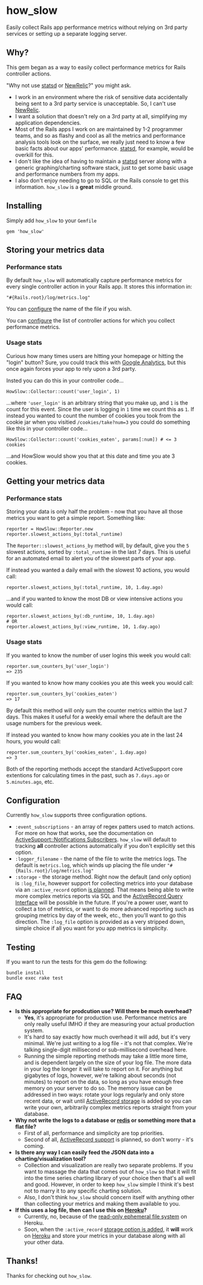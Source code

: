 # how_slow

Easily collect Rails app performance metrics without relying on 3rd party
services or setting up a separate logging server.

## Why?

This gem began as a way to easily collect performance metrics for Rails
controller actions.

"Why not use [statsd][2] or [NewRelic][4]?" you might ask.

* I work in an environment where the risk of sensitive data accidentally being
  sent to a 3rd party service is unacceptable. So, I can't use [NewRelic][4].
* I want a solution that doesn't rely on a 3rd party at all, simplifying my
  application dependencies.
* Most of the Rails apps I work on are maintained by 1-2 programmer teams, and
  so as flashy and cool as all the metrics and performance analysis tools look
  on the surface, we really just need to know a few basic facts about our apps'
  performance. [statsd][2], for example, would
  be overkill for this.
* I don't like the idea of having to maintain a [statsd][2] server along with
  a generic graphing/charting software stack, just to get some basic usage and
  performance numbers from my apps.
* I also don't enjoy needing to go to SQL or the Rails console to get this
  information. `how_slow` is a **great** middle ground.

## Installing

Simply add `how_slow` to your `Gemfile`

    gem 'how_slow'

## Storing your metrics data

### Performance stats

By default `how_slow` will automatically capture performance metrics for every
single controller action in your Rails app. It stores this information in:

    "#{Rails.root}/log/metrics.log"

You can [configure](#configuration) the name of the file if you wish.

You can [configure](#configuration) the list of controller actions for which you collect
performance metrics.

### Usage stats

Curious how many times users are hitting your homepage or hitting the "login"
button? Sure, you could track this with [Google Analytics][9], but this once
again forces your app to rely upon a 3rd party.

Insted you can do this in your controller code...

    HowSlow::Collector::count('user_login', 1)

...where `'user_login'` is an arbitrary string that you make up, and `1` is the
count for this event. Since the user is logging in `1` time we count this as
`1`. If instead you wanted to count the number of cookies you took from the
cookie jar when you visitied `/cookies/take?num=3` you could do something like
this in your controller code...

    HowSlow::Collector::count('cookies_eaten', params[:num]) # <= 3 cookies

...and HowSlow would show you that at this date and time you ate 3 cookies.

## Getting your metrics data

### Performance stats

Storing your data is only half the problem - now that you have all those metrics
you want to get a simple report. Something like:

    reporter = HowSlow::Reporter.new
    reporter.slowest_actions_by(:total_runtime)

The `Reporter::slowest_actions_by` method will, by default, give you the `5`
slowest actions, sorted by `:total_runtime` in the last 7 days. This is useful
for an automated email to alert you of the slowest parts of your app.

If instead you wanted a daily email with the slowest 10 actions, you would call:

    reporter.slowest_actions_by(:total_runtime, 10, 1.day.ago)

...and if you wanted to know the most DB or view intensive actions you would
call:

    reporter.slowest_actions_by(:db_runtime, 10, 1.day.ago)
    # OR
    reporter.alowest_actions_by(:view_runtime, 10, 1.day.ago)

### Usage stats

If you wanted to know the number of user logins this week you would call:

    reporter.sum_counters_by('user_login')
    => 235

If you wanted to know how many cookies you ate this week you would call:

    reporter.sum_counters_by('cookies_eaten')
    => 17

By default this method will only sum the counter metrics within the last 7 days.
This makes it useful for a weekly email where the default are the usage numbers
for the previous week.

If instead you wanted to know how many cookies you ate in the last 24 hours, you
would call:

    reporter.sum_counters_by('cookies_eaten', 1.day.ago)
    => 3

Both of the reporting methods accept the standard ActiveSupport core extentions
for calculating times in the past, such as `7.days.ago` or `5.minutes.ago`, etc.

## Configuration

Currently `how_slow` supports three configuration options.

* `:event_subscriptions` - an array of regex patters used to match actions. For
  more on how that works, see the documentation on
  [ActiveSupport::Notifications Subscribers][3]. `how_slow` will default to
  tracking **all** controller actions automatically if you don't explicitly set
  this option.
* `:logger_filename` - the name of the file to write the metrics logs. The
  default is `metrics.log`, which winds up placing the file under
  `"#{Rails.root}/log/metrics.log"`
* `:storage` - the storage method. Right now the default (and only option) is
  `:log_file`, however support for collecting metrics into your database via an
  `:active_record` option [is planned][10]. That means being able to write more
  complex metrics reports via SQL and the [ActiveRecord Query Interface][11]
  will be possible in the future. If you're a power user, want to collect a
  ton of metrics, or want to do more advanced reporting such as grouping metrics
  by day of the week, etc., then you'll want to go this direction. The
  `:log_file` option is provided as a very stripped down, simple choice if all
  you want for you app metrics is simplicity.

## Testing

If you want to run the tests for this gem do the following:

    bundle install
    bundle exec rake test

## FAQ

* **Is this appropriate for prodcution use? Will there be much overhead?**
  * **Yes**, it's appropriate for production use. Performance metrics are only
    really useful IMHO if they are measuring your actual production system.
  * It's hard to say exactly how much overhead it will add, but it's very
    minimal. We're just writing to a log file - it's not that complex. We're
    talking single-digit millisecond or sub-millisecond overhead here.
  * Running the simple reporting methods may take a little more time, and is
    dependent largely on the size of your log file. The more data in your log
    the longer it will take to report on it. For anything but gigabytes of logs,
    however, we're talking about seconds (not minutes) to report on the data,
    so long as you have enough free memory on your server to do so. The memory
    issue can be addressed in two ways: rotate your logs regularly and only
    store recent data, or wait until [ActiveRecord storage][10] is added so you
    can write your own, arbitrarily complex metrics reports straight from your
    database.
* **Why not write the logs to a database or [redis][8] or something more that a
  flat file?**
  * First of all, performance and simplicity are top priorities.
  * Second of all, [ActiveRecord support][10] is planned, so don't worry - it's
    coming.
* **Is there any way I can easily feed the JSON data into a charting/visualization
  tool?**
  * Collection and visualization are really two separate problems. If you want
    to massage the data that comes out of `how_slow` so that it will fit into
    the time series charting library of your choice then that's all well and
    good. However, in order to keep `how_slow` simple I think it's best not to
    marry it to any specific charting solution.
  * Also, I don't think `how_slow` should concern itself with anything other
    than collecting your metrics and making them available to you.
* **If this uses a log file, then can I use this on [Heroku][6]?**
  * Currently, no, because of the [read-only ephemeral file system][7] on
    Heroku.
  * Soon, when the `:active_record` [storage option is added][10], it **will**
    work on [Heroku][6] and store your metrics in your database along with all
    your other data.

## Thanks!

Thanks for checking out `how_slow`.

[1]: http://en.wikipedia.org/wiki/Federal_Information_Security_Management_Act_of_2002
[2]: https://github.com/etsy/statsd/
[3]: http://api.rubyonrails.org/classes/ActiveSupport/Notifications.html#label-Subscribers
[4]: http://newrelic.com/
[5]: https://github.com/normalocity/how_slow/blob/master/lib/how_slow/reporter.rb
[6]: https://www.heroku.com/
[7]: https://devcenter.heroku.com/articles/read-only-filesystem
[8]: http://redis.io/
[9]: http://www.google.com/analytics/
[10]: https://github.com/normalocity/how_slow/issues/8
[11]: http://guides.rubyonrails.org/active_record_querying.html

